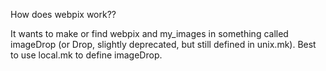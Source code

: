 How does webpix work??

It wants to make or find webpix and my_images in something called imageDrop (or Drop, slightly deprecated, but still defined in unix.mk). Best to use local.mk to define imageDrop.
